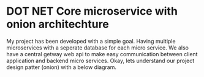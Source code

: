 # DOT NET Core microservice with onion architechture 
My project has been developed with a simple goal. Having multiple microservices with a seperate database for each micro service.
We also have a central getway web api to make easy communication between client application and backend micro services.
Okay, lets understand our project design patter (onion) with a below diagram.
